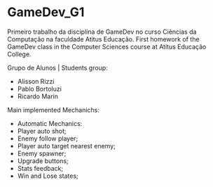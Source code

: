 # GameDev_G1
 Primeiro trabalho da disciplina de GameDev no curso Ciências da Computação na faculdade Atitus Educação.
 First homework of the GameDev class in the Computer Sciences course at Atitus Educação College.

Grupo de Alunos | Students group:
- Alisson Rizzi
- Pablo Bortoluzi
- Ricardo Marin

Main implemented Mechanichs:
 - Automatic Mechanics:
  - Player auto shot;
  - Enemy follow player;
  - Player auto target nearest enemy;
  - Enemy spawner;
 - Upgrade buttons;
 - Stats feedback;
 - Win and Lose states;
 
